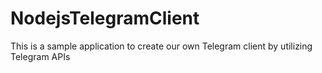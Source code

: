 # NodejsTelegramClient
This is a sample application to create our own Telegram client by utilizing Telegram APIs
